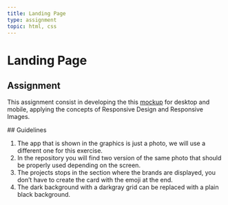 ```yaml
---
title: Landing Page
type: assignment
topic: html, css
---
```


# Landing Page

## Assignment

This assignment consist in developing the this [mockup](./assets/landing-page.png) for desktop and mobile, applying the concepts of Responsive Design and Responsive Images.

## Guidelines

1. The app that is shown in the graphics is just a photo, we will use a different one for this exercise.
2. In the repository you will find two version of the same photo that should be properly used depending on the screen.
3. The projects stops in the section where the brands are displayed, you don’t have to create the card with the emoji at the end.
4. The dark background with a darkgray grid can be replaced with a plain black background.
